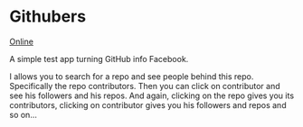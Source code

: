 # Githubers

[Online](http://githubers.nabi.pl/)

A simple test app turning GitHub info Facebook.

I allows you to search for a repo and see people behind this repo. Specifically the repo contributors. Then you can click on contributor and see his followers and his repos. And again, clicking on the repo gives you its contributors, clicking on contributor gives you his followers and repos and so on...
